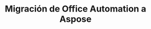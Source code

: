 ---
title: "Migración de Office Automation a Aspose"
url: /es/java/migration-from-office-automation-to-aspose/
weight: 190
type: docs
---